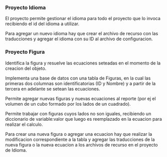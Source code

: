 ### Proyecto Idioma
El proyecto permite gestionar el idioma para todo el proyecto que lo invoca recibiendo el id del idioma a utilizar.

Para agregar un nuevo idioma hay que crear el archivo de recurso con las traducciones y agregar el idioma con su ID al archivo de configuracion.

### Proyecto Figura
Identifica la figura y resuelve las ecuaciones seteadas en el momento de la creacion del objeto.

Implementa una base de datos con una tabla de Figuras, en la cual las primeras dos columnas son identificatorias (ID y Nombre) y a partir de la tercera en adelante se setean las ecuaciones. 

Permite agregar nuevas figuras y nuevas ecuaciones al reporte (por ej el volumen de un cubo formado por los lados de un cuadrado). 

Permite trabajar con figuras cuyos lados no son iguales, recibiendo un diccionario de variable:valor que luego es reemplazado en la ecuacion para realizar el calculo.

Para crear una nueva figura o agregar una ecuacion hay que realizar la modificacion correspondiente a la tabla y agregar las traducciones de la nueva figura o la nueva ecuacion a los archivos de recurso en el proyecto de Idioma.